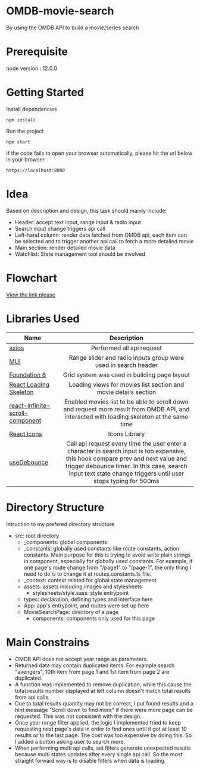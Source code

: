 # OMDB-movie-search
By using the OMDB API to build a movie/series search 

# Prerequisite
node version : 12.0.0

# Getting Started
Install dependencies
```
npm install
```
Run the project
```
npm start
```
If the code fails to open your browser automatically, please hit the url below in your browser
```
https://localhost:8080
```
# Idea
Based on description and design, this task should mainly include:
- Header: accept text input, range input & radio input
- Search input change triggers api call
- Left-hand column: render data fetched from OMDB api, each item can be selected and to trigger another api call to fetch a more detailed movie
- Main section: render detailed movie data
- Watchlist: State management tool should be involved
# Flowchart
[View the link please](https://ibb.co/9prPzTb)
# Libraries Used 
| Name        | Description        |
| ------------- |:-------------:|
| [axios](https://github.com/axios/axios)     | Performed all api request | 
| [MUI](https://mui.com/)     | Range slider and radio inputs group were used in search header | 
| [Foundation 6](https://get.foundation/sites/docs/)     | Grid system was used in building page layout  |
| [React Loading Skeleton](https://github.com/dvtng/react-loading-skeleton#readme) | Loading views for movies list section and movie details section  |
| [react-infinite-scroll-component](https://github.com/ankeetmaini/react-infinite-scroll-component#readme) | Enabled movies list to be able to scroll down and request more result from OMDB API, and interacted with loading skeleton at the same time  |
| [React Icons](https://react-icons.github.io/react-icons/)     | Icons Library | 
| [useDebounce](https://github.com/xnimorz/use-debounce)     | Call api request every time the user enter a character in search input is too expansive, this hook compare prev and next value and trigger debounce timer. In this case, search input text state change triggers until user stops typing for 500ms  | 
# Directory Structure
Intruction to my prefered directory structure
- src: root directory 
   - _components: global components
   - _constants: globally used constants like route constants, action constants. Main purpose for this is trying to avoid write plain strings in component, especially for globally used constants. For example, if one page's route change from "/page1" to "/page-1", the only thing I need to do is to change it at routes.constants.ts file.
   - _context: context related for global state management
   - assets: assets inlcuding images and stylesheets
      - stylesheets/style.sass: style entrypoint 
   - types: declaration, defining types and interface here
   - App: app's entrypoint, and routes were set up here
   - MovieSearchPage: directory of a page
      - components: components only used for this page
# Main Constrains
- OMDB API does not accept year range as parameters.
- Returned data may contain duplicated items. For example search "avengers", 10th item from page 1 and 1st item from page 2 are duplicated.
- A function was implemented to remove duplication, while this cause the total results number displayed at left column doesn't match total results from api calls.
- Due to total results quantity may not be correct, I put found results and a hint message "Scroll down to find more" if there were more page can be requested. This was not consistent with the design.
- Once year range filter applied, the logic I implemented tried to keep requesting next page's data in order to find ones until it got at least 10 results or to the last page. The cost was too expensive by doing this. So I added a button asking user to search more.
- When performing multi api calls, set filters generate unexpected results because multi states updates after every single api call. So the most straight forward way is to disable filters when data is loading.

  
